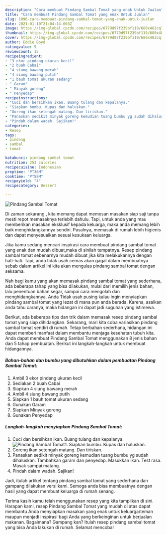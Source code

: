 ```yaml
---
description: "Cara membuat Pindang Sambal Tomat yang enak Untuk Jualan"
title: "Cara membuat Pindang Sambal Tomat yang enak Untuk Jualan"
slug: 1096-cara-membuat-pindang-sambal-tomat-yang-enak-untuk-jualan
date: 2021-01-10T21:04:14.003Z
image: https://img-global.cpcdn.com/recipes/6779d97f239bf119/680x482cq70/pindang-sambal-tomat-foto-resep-utama.jpg
thumbnail: https://img-global.cpcdn.com/recipes/6779d97f239bf119/680x482cq70/pindang-sambal-tomat-foto-resep-utama.jpg
cover: https://img-global.cpcdn.com/recipes/6779d97f239bf119/680x482cq70/pindang-sambal-tomat-foto-resep-utama.jpg
author: Eddie Boyd
ratingvalue: 5
reviewcount: 15
recipeingredient:
- "3 ekor pindang ukuran kecil"
- "2 buah Cabai"
- "4 siung bawang merah"
- "4 siung bawang putih"
- "1 bauh tomat ukuran sedang"
- " Garam"
- " Minyak goreng"
- " Penyedap"
recipeinstructions:
- "Cuci dan bersihkan ikan. Buang tulang dan kepalanya."
- "Siapkan bumbu. Kupas dan haluskan."
- "Goreng ikan setengah matang. Dan tiriskan."
- "Panaskan sedikit minyak goreng kemudian tuang bumbu yg sudah dihaluskan. Tambahkan garam dan penyedap. Masukkan ikan. Test rasa. Masak sampai matang."
- "Pindah dalam wadah. Sajikan!"
categories:
- Resep
tags:
- pindang
- sambal
- tomat

katakunci: pindang sambal tomat 
nutrition: 253 calories
recipecuisine: Indonesian
preptime: "PT36M"
cooktime: "PT58M"
recipeyield: "4"
recipecategory: Dessert

---
```



![Pindang Sambal Tomat](https://img-global.cpcdn.com/recipes/6779d97f239bf119/680x482cq70/pindang-sambal-tomat-foto-resep-utama.jpg)

Di zaman  sekarang , kita memang dapat memesan masakan siap saji tanpa mesti repot memasaknya terlebih dahulu. Tapi, untuk anda yang mau memberikan masakan eksklusif kepada keluarga, maka anda memang lebih baik menghidangkannya sendiri. Pasalnya, memasak di rumah lebih higienis dan dapat menyesuaikan sesuai kesukaan keluarga.

Jika kamu sedang mencari inspirasi cara membuat pindang sambal tomat yang enak dan mudah dibuat,maka di sinilah tempatnya. Resep pindang sambal tomat  sebenarnya mudah dibuat jika kita melakukannya dengan hati-hati. Tapi, anda tidak usah cemas akan gagal dalam membuatnya 
sebab dalam artikel ini kita akan mengulas pindang sambal tomat dengan seksama.  



Nah bagi kamu yang akan memasak pindang sambal tomat yang sederhana, ada beberapa tahap yang bisa dilakukan, mulai dari memilih jenis bahan, lalu penentuan bahan segar, sampai cara mengolah dan menghidangkannya. Anda Tidak usah pusing kalau ingin menyiapkan pindang sambal tomat yang lezat di mana pun anda berada. Karena, asalkan anda  tahu caranya, maka hidangan ini dapat jadi suguhan yang istimewa.

Berikut, ada beberapa tips dan trik dalam memasak resep pindang sambal tomat yang siap dihidangkan. Sekarang, mari kita coba variasikan pindang sambal tomat sendiri di rumah. Tetap berbahan sederhana, hidangan ini dapat memberi manfaat dalam membantu menjaga kesehatan tubuh kita. Anda dapat membuat Pindang Sambal Tomat menggunakan 8 jenis bahan dan 5 tahap pembuatan. Berikut ini langkah-langkah untuk membuat hidangannya.

<!--inarticleads1-->

##### Bahan-bahan dan bumbu yang dibutuhkan dalam pembuatan Pindang Sambal Tomat:

1. Ambil 3 ekor pindang ukuran kecil
1. Sediakan 2 buah Cabai
1. Siapkan 4 siung bawang merah
1. Ambil 4 siung bawang putih
1. Siapkan 1 bauh tomat ukuran sedang
1. Gunakan  Garam
1. Siapkan  Minyak goreng
1. Gunakan  Penyedap




<!--inarticleads2-->

##### Langkah-langkah menyiapkan Pindang Sambal Tomat:

1. Cuci dan bersihkan ikan. Buang tulang dan kepalanya.
<img src="https://img-global.cpcdn.com/steps/4df37f63f6982026/160x128cq70/pindang-sambal-tomat-langkah-memasak-1-foto.jpg" alt="Pindang Sambal Tomat">1. Siapkan bumbu. Kupas dan haluskan.
1. Goreng ikan setengah matang. Dan tiriskan.
1. Panaskan sedikit minyak goreng kemudian tuang bumbu yg sudah dihaluskan. Tambahkan garam dan penyedap. Masukkan ikan. Test rasa. Masak sampai matang.
1. Pindah dalam wadah. Sajikan!




Jadi, itulah artikel tentang  pindang sambal tomat  yang sederhana dan gampang dilakukan versi kami. Semoga anda bisa membuatnya dengan hasil yang dapat membuat keluarga di rumah senang. 

Terima kasih kamu telah menggunakan resep yang kita tampilkan di sini. Harapan kami, resep  Pindang Sambal Tomat yang mudah di atas dapat membantu Anda menyiapkan masakan yang enak untuk keluarga/teman maupun menjadi inspirasi bagi Anda yang berkeinginan untuk berjualan makanan. Bagaimana? Gampang kan? Itulah resep pindang sambal tomat yang bisa Anda lakukan di rumah. Selamat mencoba!

